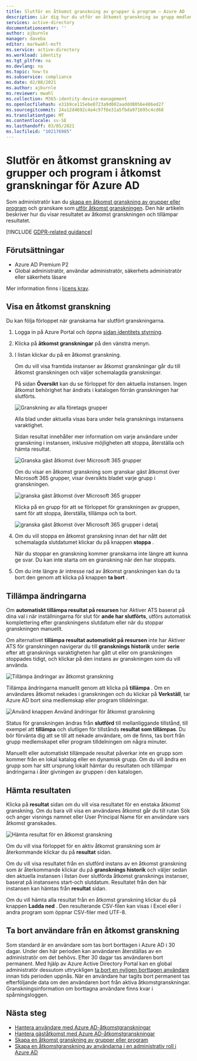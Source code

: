 ```yaml
---
title: Slutför en åtkomst granskning av grupper & program – Azure AD
description: Lär dig hur du utför en åtkomst granskning av grupp medlemmar eller program åtkomst i Azure Active Directory åtkomst granskningar.
services: active-directory
documentationcenter: ''
author: ajburnle
manager: daveba
editor: markwahl-msft
ms.service: active-directory
ms.workload: identity
ms.tgt_pltfrm: na
ms.devlang: na
ms.topic: how-to
ms.subservice: compliance
ms.date: 02/08/2021
ms.author: ajburnle
ms.reviewer: mwahl
ms.collection: M365-identity-device-management
ms.openlocfilehash: e31b9ce115ebe0723a9d082aaddd8056e486ed27
ms.sourcegitcommit: 24a12d4692c4a4c97f6e31a5fbda971695c4cd68
ms.translationtype: MT
ms.contentlocale: sv-SE
ms.lasthandoff: 03/05/2021
ms.locfileid: "102176985"
---
```

# <a name="complete-an-access-review-of-groups-and-applications-in-azure-ad-access-reviews"></a>Slutför en åtkomst granskning av grupper och program i åtkomst granskningar för Azure AD

Som administratör kan du [skapa en åtkomst granskning av grupper eller program](create-access-review.md) och granskare som [utför åtkomst granskningen](perform-access-review.md). Den här artikeln beskriver hur du visar resultatet av åtkomst granskningen och tillämpar resultatet.

[!INCLUDE [GDPR-related guidance](../../../includes/gdpr-intro-sentence.md)]

## <a name="prerequisites"></a>Förutsättningar

- Azure AD Premium P2
- Global administratör, användar administratör, säkerhets administratör eller säkerhets läsare

Mer information finns i [licens krav](access-reviews-overview.md#license-requirements).

## <a name="view-an-access-review"></a>Visa en åtkomst granskning

Du kan följa förloppet när granskarna har slutfört granskningarna.

1. Logga in på Azure Portal och öppna [sidan identitets styrning](https://portal.azure.com/#blade/Microsoft_AAD_ERM/DashboardBlade/).

1. Klicka på **åtkomst granskningar** på den vänstra menyn.

1. I listan klickar du på en åtkomst granskning.

    Om du vill visa framtida instanser av åtkomst granskningar går du till åtkomst granskningen och väljer schemalagda granskningar.

    På sidan **Översikt** kan du se förloppet för den aktuella instansen. Ingen åtkomst behörighet har ändrats i katalogen förrän granskningen har slutförts.

     ![Granskning av alla företags grupper](./media/complete-access-review/all-company-group.png)

    Alla blad under aktuella visas bara under hela gransknings instansens varaktighet. 

    Sidan resultat innehåller mer information om varje användare under granskning i instansen, inklusive möjligheten att stoppa, återställa och hämta resultat.

    ![Granska gäst åtkomst över Microsoft 365 grupper](./media/complete-access-review/all-company-group-results.png)


    Om du visar en åtkomst granskning som granskar gäst åtkomst över Microsoft 365 grupper, visar översikts bladet varje grupp i granskningen. 
   
    ![granska gäst åtkomst över Microsoft 365 grupper](./media/complete-access-review/review-guest-access-across-365-groups.png)

    Klicka på en grupp för att se förloppet för granskningen av gruppen, samt för att stoppa, återställa, tillämpa och ta bort.

   ![granska gäst åtkomst över Microsoft 365 grupper i detalj](./media/complete-access-review/progress-group-review.png)

1. Om du vill stoppa en åtkomst granskning innan det har nått det schemalagda slutdatumet klickar du på knappen **stoppa** .

    När du stoppar en granskning kommer granskarna inte längre att kunna ge svar. Du kan inte starta om en granskning när den har stoppats.

1. Om du inte längre är intresse rad av åtkomst granskningen kan du ta bort den genom att klicka på knappen **ta bort** .

## <a name="apply-the-changes"></a>Tillämpa ändringarna

Om **automatiskt tillämpa resultat på resursen** har Aktiver ATS baserat på dina val i när inställningarna för slut för **ande har slutförts**, utförs automatisk komplettering efter granskningens slutdatum eller när du stoppar granskningen manuellt.

Om alternativet **tillämpa resultat automatiskt på resursen** inte har Aktiver ATS för granskningen navigerar du till **gransknings historik** under **serie** efter att gransknings varaktigheten har gått ut eller om granskningen stoppades tidigt, och klickar på den instans av granskningen som du vill använda.

![Tillämpa ändringar av åtkomst granskning](./media/complete-access-review/apply-changes.png)

Tillämpa ändringarna manuellt genom att klicka på **tillämpa** . Om en användares åtkomst nekades i granskningen och du klickar på **Verkställ**, tar Azure AD bort sina medlemskap eller program tilldelningar.

![Använd knappen Använd ändringar för åtkomst granskning](./media/complete-access-review/apply-changes-button.png)


Status för granskningen ändras från **slutförd** till mellanliggande tillstånd, till exempel att **tillämpa** och slutligen för tillstånds **resultat som tillämpas**. Du bör förvänta dig att se till att nekade användare, om de finns, tas bort från grupp medlemskapet eller program tilldelningen om några minuter.

Manuellt eller automatiskt tillämpade resultat påverkar inte en grupp som kommer från en lokal katalog eller en dynamisk grupp. Om du vill ändra en grupp som har sitt ursprung lokalt hämtar du resultaten och tillämpar ändringarna i åter givningen av gruppen i den katalogen.

## <a name="retrieve-the-results"></a>Hämta resultaten

Klicka på **resultat** sidan om du vill visa resultatet för en enstaka åtkomst granskning. Om du bara vill visa en användares åtkomst går du till rutan Sök och anger visnings namnet eller User Principal Name för en användare vars åtkomst granskades.

![Hämta resultat för en åtkomst granskning](./media/complete-access-review/retrieve-results.png) 

Om du vill visa förloppet för en aktiv åtkomst granskning som är återkommande klickar du på **resultat** sidan.

Om du vill visa resultatet från en slutförd instans av en åtkomst granskning som är återkommande klickar du på **gransknings historik** och väljer sedan den aktuella instansen i listan över slutförda åtkomst gransknings instanser, baserat på instansens start-och slutdatum. Resultatet från den här instansen kan hämtas från **resultat** sidan.

Om du vill hämta alla resultat från en åtkomst granskning klickar du på knappen **Ladda ned** . Den resulterande CSV-filen kan visas i Excel eller i andra program som öppnar CSV-filer med UTF-8.

## <a name="remove-users-from-an-access-review"></a>Ta bort användare från en åtkomst granskning

 Som standard är en användare som tas bort borttagen i Azure AD i 30 dagar. Under den här perioden kan användaren återställas av en administratör om det behövs.  Efter 30 dagar tas användaren bort permanent.  Med hjälp av Azure Active Directory Portal kan en global administratör dessutom uttryckligen [ta bort en nyligen borttagen användare](../fundamentals/active-directory-users-restore.md) innan tids perioden uppnås.  När en användare har tagits bort permanent tas efterföljande data om den användaren bort från aktiva åtkomstgranskningar.  Granskningsinformation om borttagna användare finns kvar i spårningsloggen.

## <a name="next-steps"></a>Nästa steg

- [Hantera användare med Azure AD-åtkomstgranskningar](manage-user-access-with-access-reviews.md)
- [Hantera gäståtkomst med Azure AD-åtkomstgranskningar](manage-guest-access-with-access-reviews.md)
- [Skapa en åtkomst granskning av grupper eller program](create-access-review.md)
- [Skapa en åtkomstgranskning av användarna i en administrativ roll i Azure AD](../privileged-identity-management/pim-how-to-start-security-review.md)
